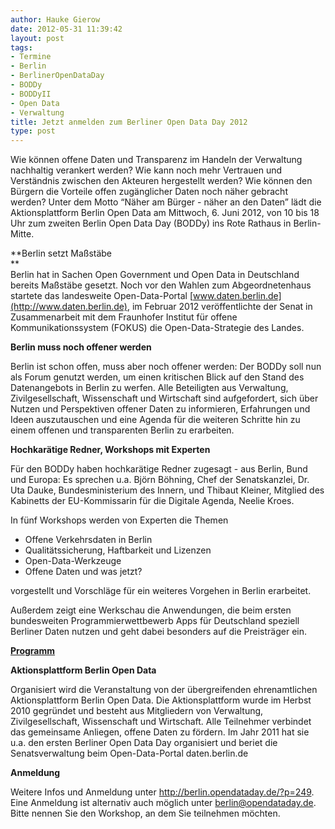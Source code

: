 ```yaml
---
author: Hauke Gierow
date: 2012-05-31 11:39:42
layout: post
tags:
- Termine
- Berlin
- BerlinerOpenDataDay
- BODDy
- BODDyII
- Open Data
- Verwaltung
title: Jetzt anmelden zum Berliner Open Data Day 2012
type: post
---
```


Wie können offene Daten und Transparenz im Handeln der Verwaltung nachhaltig verankert werden? Wie kann noch mehr Vertrauen und Verständnis zwischen den Akteuren hergestellt werden? Wie können den Bürgern die Vorteile offen zugänglicher Daten noch näher gebracht werden? Unter dem Motto “Näher am Bürger - näher an den Daten” lädt die Aktionsplattform Berlin Open Data am Mittwoch, 6. Juni 2012, von 10 bis 18 Uhr zum zweiten Berlin Open Data Day (BODDy) ins Rote Rathaus in Berlin-Mitte.

**Berlin setzt Maßstäbe  
**  
Berlin hat in Sachen Open Government und Open Data in Deutschland bereits Maßstäbe gesetzt. Noch vor den Wahlen zum Abgeordnetenhaus startete das landesweite Open-Data-Portal [www.daten.berlin.de](http://www.daten.berlin.de), im Februar 2012 veröffentlichte der Senat in Zusammenarbeit mit dem Fraunhofer Institut für offene Kommunikationssystem (FOKUS) die Open-Data-Strategie des Landes.

**Berlin muss noch offener werden**

Berlin ist schon offen, muss aber noch offener werden: Der BODDy soll nun als Forum genutzt werden, um einen kritischen Blick auf den Stand des Datenangebots in Berlin zu werfen. Alle Beteiligten aus Verwaltung, Zivilgesellschaft, Wissenschaft und Wirtschaft sind aufgefordert, sich über Nutzen und Perspektiven offener Daten zu informieren, Erfahrungen und Ideen auszutauschen und eine Agenda für die weiteren Schritte hin zu einem offenen und transparenten Berlin zu erarbeiten. 

**Hochkarätige Redner, Workshops mit Experten**

Für den BODDy haben hochkarätige Redner zugesagt - aus Berlin, Bund und Europa: Es sprechen u.a. Björn Böhning, Chef der Senatskanzlei, Dr. Uta Dauke, Bundesministerium des Innern, und Thibaut Kleiner, Mitglied des Kabinetts der EU-Kommissarin für die Digitale Agenda, Neelie Kroes.

In fünf Workshops werden von Experten die Themen 

* Offene Verkehrsdaten in Berlin  
* Qualitätssicherung, Haftbarkeit und Lizenzen  
* Open-Data-Werkzeuge  
* Offene Daten und was jetzt?

vorgestellt und Vorschläge für ein weiteres Vorgehen in Berlin erarbeitet.

Außerdem zeigt eine Werkschau die Anwendungen, die beim ersten bundesweiten Programmierwettbewerb Apps für Deutschland speziell Berliner Daten nutzen und geht dabei besonders auf die Preisträger ein.

**[Programm](http://berlin.opendataday.de/?p=139)**

**Aktionsplattform Berlin Open Data**

Organisiert wird die Veranstaltung von der übergreifenden ehrenamtlichen Aktionsplattform Berlin Open Data. Die Aktionsplattform wurde im Herbst 2010 gegründet und besteht aus Mitgliedern von Verwaltung, Zivilgesellschaft, Wissenschaft und Wirtschaft. Alle Teilnehmer verbindet das gemeinsame Anliegen, offene Daten zu fördern. Im Jahr 2011 hat sie u.a. den ersten Berliner Open Data Day organisiert und beriet die Senatsverwaltung beim Open-Data-Portal daten.berlin.de

**Anmeldung**

Weitere Infos und Anmeldung unter <http://berlin.opendataday.de/?p=249>. Eine Anmeldung ist alternativ auch möglich unter [berlin@opendataday.de](mailto:berlin@opendataday.de). Bitte nennen Sie den Workshop, an dem Sie teilnehmen möchten.